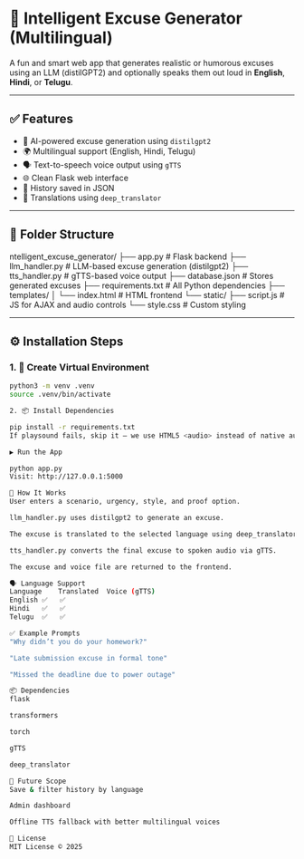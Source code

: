 # 🎯 Intelligent Excuse Generator (Multilingual)

A fun and smart web app that generates realistic or humorous excuses using an LLM (distilGPT2) and optionally speaks them out loud in **English**, **Hindi**, or **Telugu**.

---

## ✅ Features

- 🤖 AI-powered excuse generation using `distilgpt2`
- 🌍 Multilingual support (English, Hindi, Telugu)
- 🗣️ Text-to-speech voice output using `gTTS`
- 🌐 Clean Flask web interface
- 💾 History saved in JSON
- 🔁 Translations using `deep_translator`

---

## 📁 Folder Structure

ntelligent_excuse_generator/
├── app.py # Flask backend
├── llm_handler.py # LLM-based excuse generation (distilgpt2)
├── tts_handler.py # gTTS-based voice output
├── database.json # Stores generated excuses
├── requirements.txt # All Python dependencies
├── templates/
│ └── index.html # HTML frontend
└── static/
├── script.js # JS for AJAX and audio controls
└── style.css # Custom styling


---

## ⚙️ Installation Steps

### 1. 🧪 Create Virtual Environment
```bash
python3 -m venv .venv
source .venv/bin/activate

2. 📦 Install Dependencies

pip install -r requirements.txt
If playsound fails, skip it — we use HTML5 <audio> instead of native audio playback.

▶️ Run the App

python app.py
Visit: http://127.0.0.1:5000

🧠 How It Works
User enters a scenario, urgency, style, and proof option.

llm_handler.py uses distilgpt2 to generate an excuse.

The excuse is translated to the selected language using deep_translator.

tts_handler.py converts the final excuse to spoken audio via gTTS.

The excuse and voice file are returned to the frontend.

🗣️ Language Support
Language	Translated	Voice (gTTS)
English	✅	✅
Hindi	✅	✅
Telugu	✅	✅

✅ Example Prompts
"Why didn’t you do your homework?"

"Late submission excuse in formal tone"

"Missed the deadline due to power outage"

📦 Dependencies
flask

transformers

torch

gTTS

deep_translator

🚀 Future Scope
Save & filter history by language

Admin dashboard

Offline TTS fallback with better multilingual voices

📄 License
MIT License © 2025

